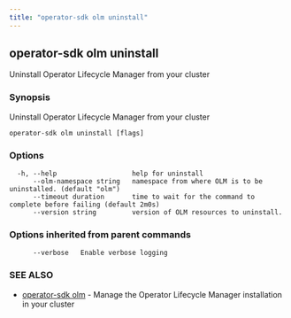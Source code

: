 ```yaml
---
title: "operator-sdk olm uninstall"
---
```

## operator-sdk olm uninstall

Uninstall Operator Lifecycle Manager from your cluster

### Synopsis

Uninstall Operator Lifecycle Manager from your cluster

```
operator-sdk olm uninstall [flags]
```

### Options

```
  -h, --help                   help for uninstall
      --olm-namespace string   namespace from where OLM is to be uninstalled. (default "olm")
      --timeout duration       time to wait for the command to complete before failing (default 2m0s)
      --version string         version of OLM resources to uninstall.
```

### Options inherited from parent commands

```
      --verbose   Enable verbose logging
```

### SEE ALSO

* [operator-sdk olm](../operator-sdk_olm)	 - Manage the Operator Lifecycle Manager installation in your cluster


